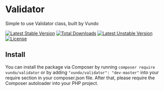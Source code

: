 # Validator
Simple to use Validator class, built by Vundo

[![Latest Stable Version](https://poser.pugx.org/vundo/validator/v/stable)](https://packagist.org/packages/vundo/validator) [![Total Downloads](https://poser.pugx.org/vundo/validator/downloads)](https://packagist.org/packages/vundo/validator) [![Latest Unstable Version](https://poser.pugx.org/vundo/validator/v/unstable)](https://packagist.org/packages/vundo/validator) [![License](https://poser.pugx.org/vundo/validator/license)](https://packagist.org/packages/vundo/validator)

## Install

You can install the package via Composer by running ```composer require vundo/validator``` or by adding ```"vundo/validator": "dev-master"``` into your require section in your composer.json file. After that, please require the Composer autoloader into your PHP project.